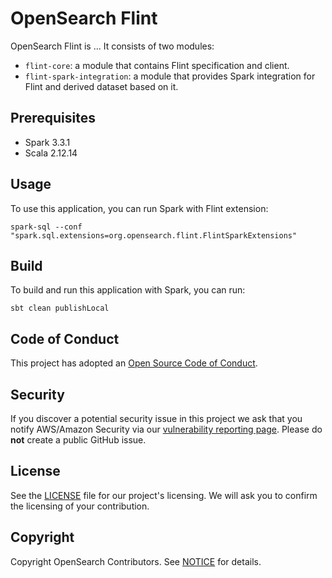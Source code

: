# OpenSearch Flint

OpenSearch Flint is ... It consists of two modules:

- `flint-core`: a module that contains Flint specification and client.
- `flint-spark-integration`: a module that provides Spark integration for Flint and derived dataset based on it.

## Prerequisites

+ Spark 3.3.1
+ Scala 2.12.14

## Usage

To use this application, you can run Spark with Flint extension:

```
spark-sql --conf "spark.sql.extensions=org.opensearch.flint.FlintSparkExtensions"
```

## Build

To build and run this application with Spark, you can run:

```
sbt clean publishLocal
```

## Code of Conduct

This project has adopted an [Open Source Code of Conduct](../CODE_OF_CONDUCT.md).

## Security

If you discover a potential security issue in this project we ask that you notify AWS/Amazon Security via our [vulnerability reporting page](http://aws.amazon.com/security/vulnerability-reporting/). Please do **not** create a public GitHub issue.

## License

See the [LICENSE](../LICENSE.txt) file for our project's licensing. We will ask you to confirm the licensing of your contribution.

## Copyright

Copyright OpenSearch Contributors. See [NOTICE](../NOTICE) for details.